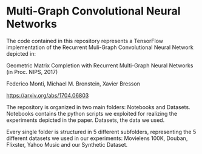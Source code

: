 # Multi-Graph Convolutional Neural Networks
The code contained in this repository represents a TensorFlow implementation of the Recurrent Muli-Graph Convolutional Neural Network depicted in:

Geometric Matrix Completion with Recurrent Multi-Graph Neural Networks (in Proc. NIPS, 2017)

Federico Monti, Michael M. Bronstein, Xavier Bresson

https://arxiv.org/abs/1704.06803

The repository is organized in two main folders: Notebooks and Datasets. Notebooks contains the python scripts we exploited for realizing the experiments depicted in the paper. Datasets, the data we used. 

Every single folder is structured in 5 different subfolders, representing the 5 different datasets we used in our experiments: Movielens 100K, Douban, Flixster, Yahoo Music and our Synthetic Dataset. 
